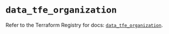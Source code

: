 # `data_tfe_organization`

Refer to the Terraform Registry for docs: [`data_tfe_organization`](https://registry.terraform.io/providers/hashicorp/tfe/0.51.1/docs/data-sources/organization).
